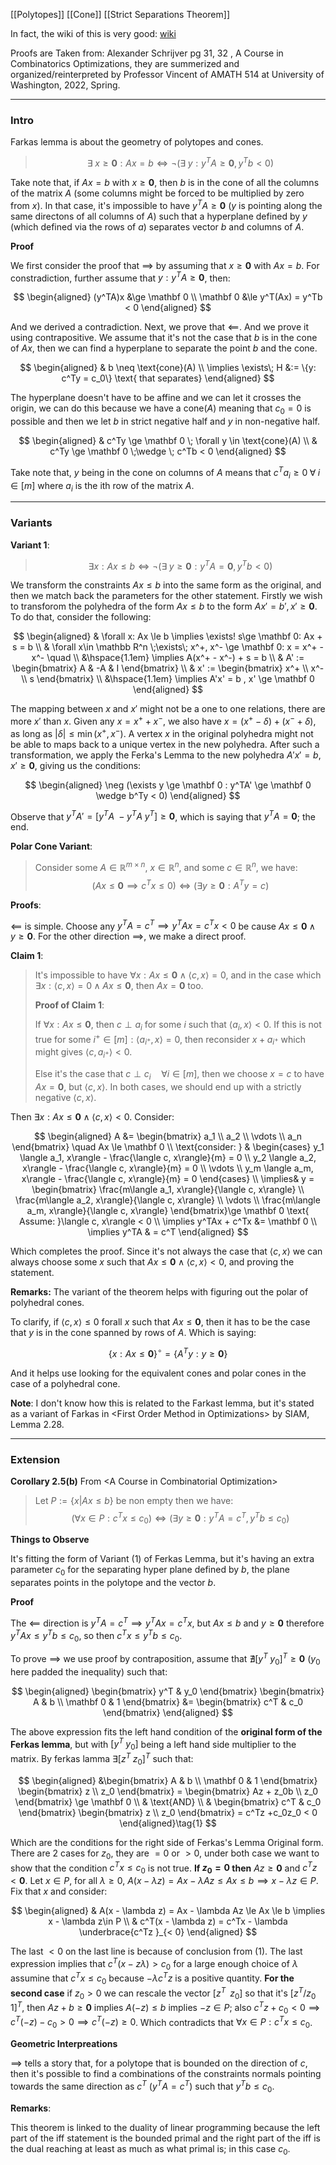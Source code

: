 [[Polytopes]]
[[Cone]]
[[Strict Separations Theorem]]

In fact, the wiki of this is very good: [wiki](https://en.wikipedia.org/wiki/Farkas%27_lemma)

Proofs are Taken from: Alexander Schrijver pg 31, 32 , A Course in Combinatorics Optimizations, they are summerized and organized/reinterpreted by Professor Vincent of AMATH 514 at University of Washington, 2022, Spring. 

---
### **Intro**

Farkas lemma is about the geometry of polytopes and cones. 

> $$
> \exists\; x \ge \mathbf 0: Ax = b \iff 
> \neg (\exists\; y: y^TA\ge \mathbf 0 , y^Tb < 0)
> $$

Take note that, if $Ax = b$ with $x \ge \mathbf 0$, then $b$ is in the cone of all the columns of the matrix $A$ (some columns might be forced to be multiplied by zero from $x$). In that case, it's impossible to have $y^TA\ge \mathbf 0$ ($y$ is pointing along the same directons of all columns of $A$) such that a hyperplane defined by $y$ (which defined via the rows of $a$) separates vector $b$ and columns of $A$. 

**Proof**

We first consider the proof that $\implies$ by assuming that $x \ge \mathbf 0$ with $Ax = b$. For constradiction, further assume that $y: y^TA\ge \mathbf 0$, then: 

$$
\begin{aligned}
    (y^TA)x &\ge \mathbf 0
    \\
    \mathbf 0  &\le 
    y^T(Ax) = y^Tb < 0
\end{aligned}
$$

And we derived a contradiction. Next, we prove that $\impliedby$. And we prove it using contrapositive. We assume that it's not the case that $b$ is in the cone of $Ax$, then we can find a hyperplane to separate the point $b$ and the cone. 

$$
\begin{aligned}
    & b \neq \text{cone}(A)
    \\
    \implies \exists\; H &:= \{y: c^Ty = c_0\} \text{ that separates}
\end{aligned}
$$

The hyperplane doesn't have to be affine and we can let it crosses the origin, we can do this because we have a $\text{cone}(A)$ meaning that $c_0 = 0$ is possible and then we let $b$ in strict negative half and $y$ in non-negative half. 

$$
\begin{aligned}
    & c^Ty \ge \mathbf 0 \; \forall y \in \text{cone}(A)
    \\
    & c^Ty \ge \mathbf 0 \;\wedge \; c^Tb < 0
\end{aligned}
$$

Take note that, $y$ being in the cone on columns of $A$ means that $c^Ta_i \ge 0\;\forall \; i\in [m]$ where $a_i$ is the ith row of the matrix $A$. 


---
### **Variants**


**Variant 1**: 
> $$
> \exists x: Ax \le b \iff 
> \neg( \exists \; y \ge \mathbf 0 : y^TA = \mathbf 0 , y^Tb < 0 )
> $$

We transform the constraints $Ax \le b$ into the same form as the original, and then we match back the parameters for the other statement. Firstly we wish to transforom the polyhedra of the form $Ax \le b$ to the form $Ax' = b', x'\ge \mathbf 0$. To do that, consider the following: 

$$
\begin{aligned}
    & \forall x: Ax \le b \implies \exists! s\ge \mathbf 0: Ax + s = b
    \\
    & \forall x\in \mathbb R^n \;\exists\; x^+, x^- \ge \mathbf 0: 
    x = x^+ - x^- \quad 
    \\
    &\hspace{1.1em} \implies 
        A(x^+ - x^-) + s = b
    \\
    & A' := \begin{bmatrix}
        A & -A & I
    \end{bmatrix}
    \\
    & x' := \begin{bmatrix}
        x^+ \\ x^- \\ s
    \end{bmatrix}
    \\
    &\hspace{1.1em} \implies
    A'x' = b , x' \ge \mathbf 0
\end{aligned}
$$

The mapping between $x$ and $x'$ might not be a one to one relations, there are more $x'$ than $x$. Given any $x = x^+ + x^-$, we also have $x = (x^+ - \delta) + (x^- + \delta)$, as long as $|\delta| \le \min(x^+, x^-)$. A vertex $x$ in the original polyhedra might not be able to maps back to a unique vertex in the new polyhedra. After such a transformation, we apply the Ferka's Lemma to the new polyhedra $A'x' = b, x' \ge \mathbf 0$, giving us the conditions: 

$$
\begin{aligned}
    \neg (\exists y \ge \mathbf 0 : y^TA' \ge \mathbf 0 \wedge b^Ty < 0)
\end{aligned}
$$

Observe that $y^TA' = [y^TA \; -y^TA \; y^T] \ge \mathbf 0$, which is saying that $y^TA = \mathbf 0$; the end. 

**Polar Cone Variant**: 

> Consider some $A\in \mathbb R^{m\times n}$, $x\in \mathbb R^n$, and some $c\in \mathbb R^n$, we have: 
> $$
>     (Ax\le \mathbf 0 \implies c^Tx \le 0) \iff (\exists y\ge \mathbf 0: A^Ty = c)
> $$

**Proofs**: 

$\impliedby$ is simple. Choose any $y^TA = c^T \implies y^TAx = c^Tx < 0$ be cause $Ax \le \mathbf 0 \wedge y \ge \mathbf 0$. For the other direction $\implies$, we make a direct proof. 

**Claim 1**: 

> It's impossible to have $\forall x: Ax \le \mathbf 0 \wedge \langle c, x\rangle = 0$, and in the case which $\exists x: \langle c, x\rangle = 0 \wedge Ax \le \mathbf 0$, then $Ax = \mathbf 0$ too. 
> 
> **Proof of Claim 1**: 
> 
> If $\forall x: Ax \le \mathbf 0$, then $c \perp a_i$ for some $i$ such that $\langle a_i, x\rangle < 0$. If this is not true for some $i^+\in [m]: \langle a_{i^+}, x\rangle = 0$, then reconsider $x + a_{i^+}$ which might gives $\langle c, a_{i^+}\rangle < 0$.
> 
> Else it's the case that $c\perp c_i \quad \forall i \in [m]$, then we choose $x = c$ to have $Ax = \mathbf 0$, but $\langle c, x\rangle$. In both cases, we should end up with a strictly negative $\langle c, x\rangle$. 
> 

Then $\exists x: Ax \le \mathbf 0 \wedge \langle c, x \rangle < 0$. Consider: 

$$
\begin{aligned}
    A &= \begin{bmatrix}
        a_1 \\ a_2 \\ \vdots \\ a_n
    \end{bmatrix} \quad Ax \le \mathbf 0
    \\
    \text{consider: }
    &
    \begin{cases}
        y_1 \langle a_1, x\rangle - \frac{\langle c, x\rangle}{m} = 0
        \\
        y_2 \langle a_2, x\rangle - \frac{\langle c, x\rangle}{m} = 0
        \\
        \vdots
        \\
        y_m \langle a_m, x\rangle - \frac{\langle c, x\rangle}{m} = 0
    \end{cases}
    \\
    \implies& 
    y = 
    \begin{bmatrix}
        \frac{m\langle a_1, x\rangle}{\langle c, x\rangle}
        \\
        \frac{m\langle a_2, x\rangle}{\langle c, x\rangle}
        \\
        \vdots
        \\
        \frac{m\langle a_m, x\rangle}{\langle c, x\rangle}
    \end{bmatrix}\ge \mathbf 0 \text{ Assume: }\langle c, x\rangle < 0
    \\
    \implies  
    y^TAx + c^Tx &= \mathbf 0
    \\
    \implies
    y^TA & = c^T
\end{aligned}
$$

Which completes the proof. Since it's not always the case that $\langle c, x\rangle$ we can always choose some $x$ such that $Ax\le \mathbf 0 \wedge \langle c, x\rangle < 0$, and proving the statement. 

**Remarks:**
The variant of the theorem helps with figuring out the polar of polyhedral cones. 

To clarify, if $\langle c, x\rangle\le 0$ forall $x$ such that $Ax \le \mathbf 0$, then it has to be the case that $y$ is in the cone spanned by rows of $A$. Which is saying: 

$$
\{x: Ax \le \mathbf 0\}^\circ = \{A^Ty: y\ge \mathbf 0\}
$$

And it helps use looking for the equivalent cones and polar cones in the case of a polyhedral cone. 

**Note**: I don't know how this is related to the Farkast lemma, but it's stated as a variant of Farkas in \<First Order Method in Optimizations\> by SIAM, Lemma 2.28. 

---
### **Extension**

**Corollary 2.5(b)** From \<A Course in Combinatorial Optimization\>

> Let $P:= \{x|Ax \le b\}$ be non empty then we have: 
> $$
> (\forall x \in P: c^Tx \le c_0 ) \iff (\exists y \ge \mathbf 0: y^TA = c^T, y^Tb \le  c_0)
> $$

**Things to Observe**

It's fitting the form of Variant (1) of Ferkas Lemma, but it's having an extra parameter $c_0$ for the separating hyper plane defined by $b$, the plane separates points in the polytope and the vector $b$. 

**Proof**

The $\impliedby$ direction is $y^TA = c^T \implies y^TAx = c^Tx$, but $Ax \le b$  and $y\ge \mathbf 0$ therefore $y^TAx \le y^Tb \le c_0$, so then $c^Tx \le y^Tb \le c_0$. 


To prove $\implies$ we use proof by contraposition, assume that $\nexists [y^T \; y_0]^T\ge \mathbf 0$ ($y_0$ here padded the inequality) such that: 

$$
\begin{aligned}
    \begin{bmatrix}
        y^T & y_0
    \end{bmatrix}
    \begin{bmatrix}
        A & b
        \\
        \mathbf 0 & 1
    \end{bmatrix}
    &= 
    \begin{bmatrix}
        c^T & c_0
    \end{bmatrix}
\end{aligned}
$$

The above expression fits the left hand condition of the **original form of the Ferkas lemma**, but with $[y^T \; y_0]$ being a left hand side multiplier to the matrix. By ferkas lamma $\exists [z^T \; z_0]^T$ such that: 

$$
\begin{aligned}
    &\begin{bmatrix}
        A & b \\
        \mathbf 0 & 1
    \end{bmatrix} 
    \begin{bmatrix}
        z \\ z_0
    \end{bmatrix}
    =
    \begin{bmatrix}
        Az + z_0b
        \\
        z_0
    \end{bmatrix}
    \ge 
    \mathbf 0
    \\
    & \text{AND}
    \\
    & \begin{bmatrix}
        c^T & c_0
    \end{bmatrix}
    \begin{bmatrix}
        z \\ z_0
    \end{bmatrix}
    = 
    c^Tz +c_0z_0 < 0
\end{aligned}\tag{1}
$$

Which are the conditions for the right side of Ferkas's Lemma Original form. There are 2 cases for $z_0$, they are $=0$ or $> 0$, under both case we want to show that the condition $c^Tx \le c_0$ is not true. **If $z_0 = 0$ then** $Az\ge \mathbf 0$ and $c^Tz< \mathbf 0$. Let $x\in P$, for all $\lambda\ge 0$, $A(x - \lambda z) = Ax - \lambda Az \le Ax \le b \implies x - \lambda z\in P$. Fix that $x$ and consider: 

$$
\begin{aligned}
    & A(x - \lambda z) = Ax - \lambda Az \le Ax \le b \implies x - \lambda z\in P
    \\
    & c^T(x - \lambda z) = c^Tx - \lambda \underbrace{c^Tz }_{< 0}
\end{aligned}
$$

The last $<0$ on the last line is because of conclusion from (1). The last expression implies that $c^T(x - z\lambda) > c_0$ for a large enough choice of $\lambda$ assumine that $c^Tx \le c_0$ because $-\lambda c^Tz$ is a positive quantity. **For the second case**  if $z_0 > 0$ we can rescale the vector $[z^T \;\;z_0]$ so that it's $[z^T/z_0 \;\; 1]^T$, then $Az + b \ge \mathbf 0$ implies $A(-z)\le b$ implies $-z \in P$; also $c^Tz + c_0 < 0 \implies c^T(-z) - c_0 > 0 \implies c^T(-z) \ge 0$. Which contradicts that $\forall x \in P: c^Tx \le c_0$. 

**Geometric Interpreations**

$\implies$ tells a story that, for a polytope that is bounded on the direction of $c$, then it's possible to find a combinations of the constraints normals pointing towards the same direction as $c^T$ ($y^TA = c^T$) such that $y^Tb\le c_0$. 

**Remarks**: 

This theorem is linked to the duality of linear programming because the left part of the iff statement is the bounded primal and the right part of the iff is the dual reaching at least as much as what primal is; in this case $c_0$. 
